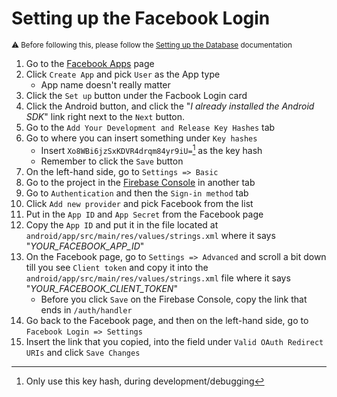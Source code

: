 # Setting up the Facebook Login
<sub>⚠️ Before following this, please follow the [Setting up the Database](/docs/DATABASE.md) documentation</sub>
1. Go to the [Facebook Apps](https://developers.facebook.com/apps/) page
2. Click `Create App` and pick `User` as the App type
    * App name doesn't really matter
3. Click the `Set up` button under the Facbook Login card
4. Click the Android button, and click the "*I already installed the Android SDK*" link right next to the `Next` button.
5. Go to the `Add Your Development and Release Key Hashes` tab
6. Go to where you can insert something under `Key hashes`
    * Insert `Xo8WBi6jzSxKDVR4drqm84yr9iU=`[^1] as the key hash 
    * Remember to click the `Save` button
7. On the left-hand side, go to `Settings => Basic`
8. Go to the project in the [Firebase Console](https://console.firebase.google.com/) in another tab
9. Go to `Authentication` and then the `Sign-in method` tab
10. Click `Add new provider` and pick Facebook from the list
11. Put in the `App ID` and `App Secret` from the Facebook page
12. Copy the `App ID` and put it in the file located at `android/app/src/main/res/values/strings.xml` where it says "*YOUR_FACEBOOK_APP_ID*"
13. On the Facebook page, go to `Settings => Advanced` and scroll a bit down till you see `Client token` and copy it into the `android/app/src/main/res/values/strings.xml` file where it says "*YOUR_FACEBOOK_CLIENT_TOKEN*"
    * Before you click `Save` on the Firebase Console, copy the link that ends in `/auth/handler`
15. Go back to the Facebook page, and then on the left-hand side, go to `Facebook Login => Settings`
16. Insert the link that you copied, into the field under `Valid OAuth Redirect URIs` and click `Save Changes`

[^1]: Only use this key hash, during development/debugging
